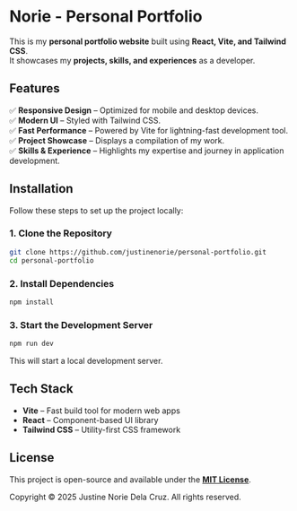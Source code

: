 # **Norie - Personal Portfolio**

This is my **personal portfolio website** built using **React, Vite, and Tailwind CSS**.  
It showcases my **projects, skills, and experiences** as a developer.

## **Features**

✅ **Responsive Design** – Optimized for mobile and desktop devices.  
✅ **Modern UI** – Styled with Tailwind CSS.  
✅ **Fast Performance** – Powered by Vite for lightning-fast development tool.  
✅ **Project Showcase** – Displays a compilation of my work.  
✅ **Skills & Experience** – Highlights my expertise and journey in application development.

## **Installation**

Follow these steps to set up the project locally:

### **1. Clone the Repository**

```sh
git clone https://github.com/justinenorie/personal-portfolio.git
cd personal-portfolio
```

### **2. Install Dependencies**

```sh
npm install
```

### **3. Start the Development Server**

```sh
npm run dev
```

This will start a local development server.

## **Tech Stack**

- **Vite** – Fast build tool for modern web apps
- **React** – Component-based UI library
- **Tailwind CSS** – Utility-first CSS framework

## **License**

This project is open-source and available under the <a href="https://opensource.org/license/mit" target="_blank" rel="noopener noreferrer"><strong>MIT License</strong></a>.

Copyright &copy; 2025 Justine Norie Dela Cruz. All rights reserved.